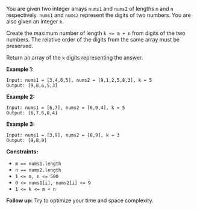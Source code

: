 You are given two integer arrays `nums1` and `nums2` of lengths `m` and `n`
respectively. `nums1` and `nums2` represent the digits of two numbers. You are
also given an integer `k`.

Create the maximum number of length `k <= m + n` from digits of the two
numbers. The relative order of the digits from the same array must be
preserved.

Return an array of the `k` digits representing the answer.



**Example 1:**

    
    
    Input: nums1 = [3,4,6,5], nums2 = [9,1,2,5,8,3], k = 5
    Output: [9,8,6,5,3]
    

**Example 2:**

    
    
    Input: nums1 = [6,7], nums2 = [6,0,4], k = 5
    Output: [6,7,6,0,4]
    

**Example 3:**

    
    
    Input: nums1 = [3,9], nums2 = [8,9], k = 3
    Output: [9,8,9]
    



**Constraints:**

  * `m == nums1.length`
  * `n == nums2.length`
  * `1 <= m, n <= 500`
  * `0 <= nums1[i], nums2[i] <= 9`
  * `1 <= k <= m + n`



**Follow up:** Try to optimize your time and space complexity.

